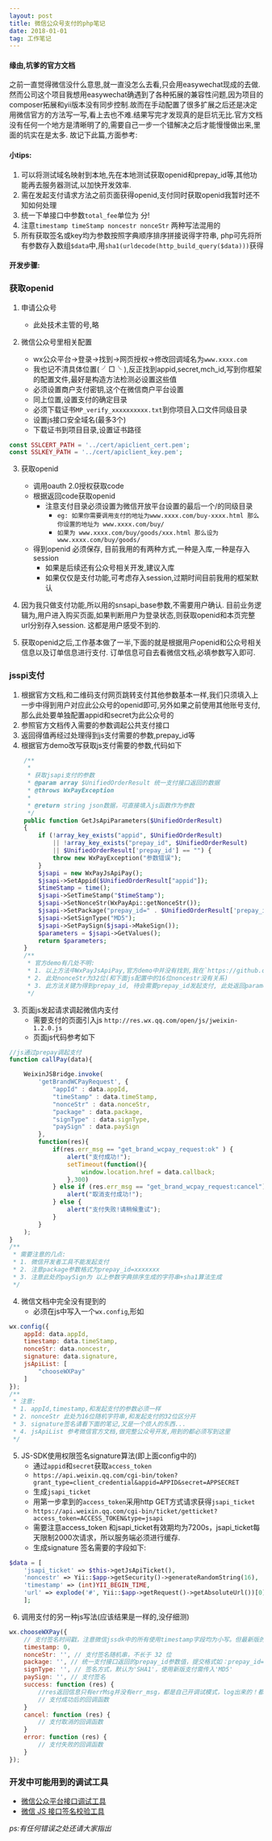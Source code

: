 ```yaml
---
layout: post
title: 微信公众号支付的php笔记
date: 2018-01-01
tag: 工作笔记
---
```


#### 缘由,坑爹的官方文档

之前一直觉得微信没什么意思,就一直没怎么去看,只会用easywechat现成的去做. 然而公司这个项目我想用easywechat确遇到了各种拓展的兼容性问题,因为项目的composer拓展和yii版本没有同步控制.故而在手动配置了很多扩展之后还是决定用微信官方的方法写一写,看上去也不难.结果写完才发现真的是巨坑无比.官方文档没有任何一个地方是清晰明了的,需要自己一步一个错解决之后才能慢慢做出来,里面的坑实在是太多.    故记下此篇,方面参考:


#### 小tips:

1. 可以将测试域名映射到本地,先在本地测试获取openid和prepay_id等,其他功能再去服务器测试,以加快开发效率.
2. 需在发起支付请求方法之前页面获得openid,支付同时获取openid我暂时还不知如何处理
3. 统一下单接口中参数`total_fee`单位为 分!
4. 注意`timestamp timeStamp noncestr nonceStr` 两种写法混用的
5. 所有获取签名或key均为参数按照字典顺序排序拼接说得字符串, php可先将所有参数存入数组`$data`中,用`sha1(urldecode(http_build_query($data)))`获得 

#### 开发步骤:

### 获取openid

1. 申请公众号
	- 此处技术主管的号,略

2. 微信公众号里相关配置
	- wx公众平台->登录->找到->网页授权->修改回调域名为`www.xxxx.com`
	- 我也记不清具体位置( ╯□╰ ),反正找到appid,secret,mch_id,写到你框架的配置文件,最好是构造方法检测必设置这些值
	- 必须设置商户支付密钥,这个在微信商户平台设置
	- 同上位置,设置支付的确定目录
	- 必须下载证书`MP_verify_xxxxxxxxxx.txt`到你项目入口文件同级目录
	- 设置js接口安全域名(最多3个)
	- 下载证书到项目目录,设置证书路径

```php
const SSLCERT_PATH = '../cert/apiclient_cert.pem';
const SSLKEY_PATH = '../cert/apiclient_key.pem';
```

3. 获取openid
	- 调用oauth 2.0授权获取code
	- 根据返回code获取openid
		+ 注意支付目录必须设置为微信开放平台设置的最后一个/的同级目录
			* `eg: 如果你需要调用支付的地址为www.xxxx.com/buy-xxxx.html 那么你设置的地址为 www.xxxx.com/buy/`
			* `如果为 www.xxxx.com/buy/goods/xxx.html 那么设为www.xxxx.com/buy/goods/`
	- 得到openid 必须保存, 目前我用的有两种方式,一种是入库,一种是存入session
		* 如果是后续还有公众号相关开发,建议入库
		* 如果仅仅是支付功能,可考虑存入session,过期时间目前我用的框架默认

4. 因为我只做支付功能,所以用的snsapi_base参数,不需要用户确认. 目前业务逻辑为,用户进入购买页面,如果判断用户为登录状态,则获取openid和本页完整url分别存入session. 这都是用户感受不到的.

5. 获取openid之后,工作基本做了一半,下面的就是根据用户openid和公众号相关信息以及订单信息进行支付. 订单信息可自去看微信文档,必填参数写入即可. 

### jsspi支付

1. 根据官方文档,和二维码支付网页跳转支付其他参数基本一样,我们只须填入上一步中得到用户对应此公众号的openid即可,另外如果之前使用其他账号支付,那么此处要单独配置appid和secret为此公众号的
2. 参照官方文档传入需要的参数调起公共支付接口
3. 返回得值再经过处理得到js支付需要的参数,prepay_id等
4. 根据官方demo改写获取js支付需要的参数,代码如下

```php
    /**
     *
     * 获取jsapi支付的参数
     * @param array $UnifiedOrderResult 统一支付接口返回的数据
     * @throws WxPayException
     *
     * @return string json数据，可直接填入js函数作为参数
     */
    public function GetJsApiParameters($UnifiedOrderResult)
    {
        if (!array_key_exists("appid", $UnifiedOrderResult)
            || !array_key_exists("prepay_id", $UnifiedOrderResult)
            || $UnifiedOrderResult['prepay_id'] == "") {
            throw new WxPayException("参数错误");
        }
        $jsapi = new WxPayJsApiPay();
        $jsapi->SetAppid($UnifiedOrderResult["appid"]);
        $timeStamp = time();
        $jsapi->SetTimeStamp("$timeStamp");
        $jsapi->SetNonceStr(WxPayApi::getNonceStr());
        $jsapi->SetPackage("prepay_id=" . $UnifiedOrderResult['prepay_id']);
        $jsapi->SetSignType("MD5");
        $jsapi->SetPaySign($jsapi->MakeSign());
        $parameters = $jsapi->GetValues();
        return $parameters;
    }
    /**
     * 官方demo有几处不明:
     * 1. 以上方法中WxPayJsApiPay,官方demo中并没有找到,我在`https://github.com/anruence/yii2-tech/blob/master/pay/wxsdk/WxPayJsApiPay.php`此页面找到的
     * 2. 此处nonceStr为32位(和下面js配置中的16位noncestr没有关系)
     * 3. 此方法关键为得到prepay_id, 待会需要prepay_id发起支付, 此处返回parameter格式中所有参数为发起支付时对应参数,如不需传入其他参数,js页面可直接将返回json值作为`WeixinJSBridge.invoke` 方法 `getBrandWCPayRequest`之后的参数,第二个参数的值.
     */
```

3. 页面js发起请求调起微信内支付
	- 需要支付的页面引入js `http://res.wx.qq.com/open/js/jweixin-1.2.0.js`
	- 页面js代码参考如下

```javascript
//js通过prepay调起支付
function callPay(data){

    WeixinJSBridge.invoke(
        'getBrandWCPayRequest', {
            "appId" : data.appId,
            "timeStamp" : data.timeStamp,
            "nonceStr" : data.nonceStr,
            "package" : data.package,
            "signType" : data.signType,
            "paySign" : data.paySign
        },
        function(res){
            if(res.err_msg == "get_brand_wcpay_request:ok" ) {
                alert("支付成功!");
                setTimeout(function(){
                    window.location.href = data.callback;
                },300)
            } else if (res.err_msg == "get_brand_wcpay_request:cancel") {
                alert("取消支付成功!");
            } else {
                alert("支付失败!请稍候重试");
            }
        }
    );
}
/**
 * 需要注意的几点:
 * 1. 微信开发者工具不能发起支付
 * 2. 注意package参数格式为prepay_id=xxxxxxx
 * 3. 注意此处的paySign为 以上参数字典排序生成的字符串+sha1算法生成
 */
```

4. 微信文档中完全没有提到的
	- 必须在js中写入一个`wx.config`,形如

```javascript
wx.config({
    appId: data.appId,
    timestamp: data.timeStamp,
    nonceStr: data.noncestr,
    signature: data.signature,
    jsApiList: [
        "chooseWXPay"
    ]
});
/**
 * 注意:
 * 1. appId,timestamp,和发起支付的参数必须一样
 * 2. nonceStr 此处为16位随机字符串,和发起支付的32位区分开
 * 3. signature签名请看下面的笔记,又是一个烦人的东西...
 * 4. jsApiList 参考微信官方文档,做完整公众号开发,用到的都必须写到这里
 */
```

5. JS-SDK使用权限签名signature算法(即上面config中的)
	- 通过`appid`和`secret`获取`access_token`
	- `https://api.weixin.qq.com/cgi-bin/token?grant_type=client_credential&appid=APPID&secret=APPSECRET`
	- 生成`jsapi_ticket`
	- 用第一步拿到的`access_token`采用http GET方式请求获得`jsapi_ticket`
	- `https://api.weixin.qq.com/cgi-bin/ticket/getticket?access_token=ACCESS_TOKEN&type=jsapi`
	- 需要注意access_token 和jsapi_ticket有效期均为7200s，jsapi_ticket每天限制2000次请求，所以服务端必须进行缓存.
	- 生成signature 签名需要的字段如下:

```php
$data = [
    'jsapi_ticket' => $this->getJsApiTicket(),
    'noncestr' => Yii::$app->getSecurity()->generateRandomString(16),
    'timestamp' => (int)YII_BEGIN_TIME,
    'url' => explode('#', Yii::$app->getRequest()->getAbsoluteUrl())[0]
    ];
```

6. 调用支付的另一种js写法(应该结果是一样的,没仔细测)

```javascript
wx.chooseWXPay({
    // 支付签名时间戳，注意微信jssdk中的所有使用timestamp字段均为小写。但最新版的支付后台生成签名使用的timeStamp字段名需大写其中的S字符
    timestamp: 0, 
    nonceStr: '', // 支付签名随机串，不长于 32 位
    package: '', // 统一支付接口返回的prepay_id参数值，提交格式如：prepay_id=***）
    signType: '', // 签名方式，默认为'SHA1'，使用新版支付需传入'MD5'
    paySign: '', // 支付签名
    success: function (res) {
        //res返回信息只有errMsg并没有err_msg，都是自己开调试模式，log出来的！都是泪
        // 支付成功后的回调函数
    }
    cancel: function (res) {
        // 支付取消的回调函数
    }
    error: function (res) {
        // 支付失败的回调函数
    }
});
```

### 开发中可能用到的调试工具

- [微信公众平台接口调试工具](https://mp.weixin.qq.com/debug/)
- [微信 JS 接口签名校验工具](https://link.jianshu.com/?t=https://mp.weixin.qq.com/debug/cgi-bin/sandbox?t=jsapisign)

*ps:有任何错误之处还请大家指出*

